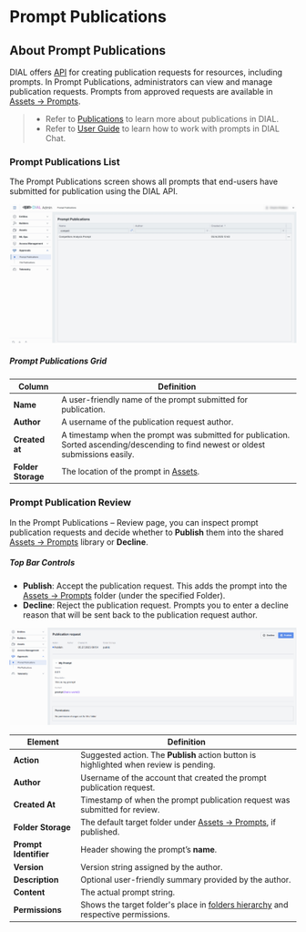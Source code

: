 # Prompt Publications

## About Prompt Publications

DIAL offers [API](https://dialx.ai/dial_api#tag/Publications/operation/createPublication) for creating publication requests for resources, including prompts.
In Prompt Publications, administrators can view and manage publication requests. Prompts from approved requests are available in [Assets → Prompts](/docs/platform/11.admin-panel/assets-prompts.md).

> * Refer to [Publications](/docs/platform/7.collaboration-intro.md#publication) to learn more about publications in DIAL.
> * Refer to [User Guide](/docs/tutorials/0.user-guide.md#prompts) to learn how to work with prompts in DIAL Chat.

### Prompt Publications List

The Prompt Publications screen shows all prompts that end-users have submitted for publication using the DIAL API. 

![ ](img/img_52.png)

##### Prompt Publications Grid


| Column         | Definition|
|----------------|-----------|
| **Name**       | A user-friendly name of the prompt submitted for publication.|
| **Author**     | A username of the publication request author.|
| **Created at** | A timestamp when the prompt was submitted for publication. Sorted ascending/descending to find newest or oldest submissions easily. |
| **Folder Storage** | The location of the prompt in [Assets](/docs/platform/11.admin-panel/assets-prompts.md). |

### Prompt Publication Review

In the Prompt Publications – Review page, you can inspect prompt publication requests and decide whether to **Publish** them into the shared [Assets → Prompts](/docs/platform/11.admin-panel/assets-prompts.md) library or **Decline**.

##### Top Bar Controls

* **Publish**: Accept the publication request. This adds the prompt into the [Assets → Prompts](/docs/platform/11.admin-panel/assets-prompts.md) folder (under the specified Folder).
* **Decline**: Reject the publication request. Prompts you to enter a decline reason that will be sent back to the publication request author.

![](img/img_53.png)

| Element                | Definition                                                                        |
|------------------------|-----------------------------------------------------------------------------------|
| **Action**             | Suggested action. The **Publish** action button is highlighted when review is pending.                            |
| **Author**             | Username of the account that created the prompt publication request. |
| **Created At**         | Timestamp of when the prompt publication request was submitted for review.                            |
| **Folder Storage**     | The default target folder under [Assets → Prompts](/docs/platform/11.admin-panel/assets-prompts.md), if published.                    |
| **Prompt Identifier**  | Header showing the prompt’s **name**.                                             |
| **Version**            | Version string assigned by the author.                                            |
| **Description**        | Optional user-friendly summary provided by the author.                           |
| **Content**            | The actual prompt string.         |
| **Permissions**        | Shows the target folder's place in [folders hierarchy](/docs/platform/11.admin-panel/access-management-folders-storage.md) and respective permissions.  |
